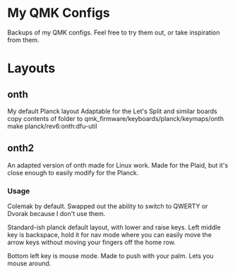 # My QMK Configs
Backups of my QMK configs. Feel free to try them out, or take inspiration from them.

  
# Layouts
## onth
My default Planck layout
Adaptable for the Let's Split and similar boards
copy contents of folder to qmk_firmware/keyboards/planck/keymaps/onth
make planck/rev6:onth:dfu-util
## onth2
An adapted version of onth made for Linux work. Made for the Plaid, but it's close enough to easily modify for the Planck.
### Usage
Colemak by default. Swapped out the ability to switch to QWERTY or Dvorak because I don't use them.

Standard-ish planck default layout, with lower and raise keys. Left middle key is backspace, hold it for nav mode where you can easily move the arrow keys without moving your fingers off the home row.

Bottom left key is mouse mode. Made to push with your palm. Lets you mouse around.
